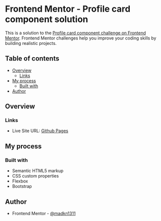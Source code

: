 # Frontend Mentor - Profile card component solution

This is a solution to the [Profile card component challenge on Frontend Mentor](https://www.frontendmentor.io/challenges/profile-card-component-cfArpWshJ). Frontend Mentor challenges help you improve your coding skills by building realistic projects. 

## Table of contents

- [Overview](#overview)
  - [Links](#links)
- [My process](#my-process)
  - [Built with](#built-with)
- [Author](#author)

## Overview

### Links

- Live Site URL: [Github Pages](https://madkn1311.github.io/fem-Profile-Card/)

## My process

### Built with

- Semantic HTML5 markup
- CSS custom properties
- Flexbox
- Bootstrap

## Author

- Frontend Mentor - [@madkn1311](https://www.frontendmentor.io/profile/madkn1311)
